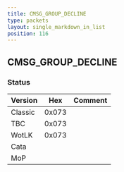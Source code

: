 ```yaml
---
title: CMSG_GROUP_DECLINE
type: packets
layout: single_markdown_in_list
position: 116
---
```


## CMSG_GROUP_DECLINE

### Status

Version    | Hex        | Comment
---------- | ---------- | ---------- 
Classic    | 0x073      |
TBC        | 0x073      |
WotLK      | 0x073      |
Cata       |            |
MoP        |            |